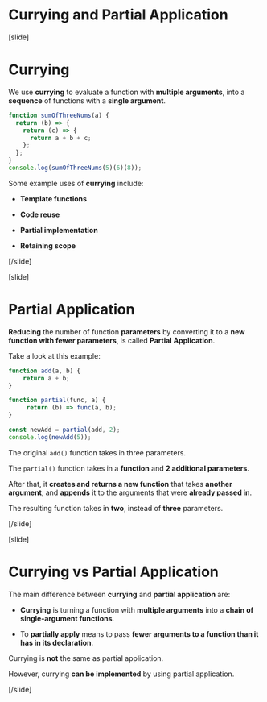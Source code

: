 # Currying and Partial Application

[slide]
# Currying

We use **currying** to evaluate a function with **multiple arguments**, into a **sequence** of functions with a **single argument**.

```js live
function sumOfThreeNums(a) {
  return (b) => {
    return (c) => {
      return a + b + c;
    };
  };
}
console.log(sumOfThreeNums(5)(6)(8));
```

Some example uses of **currying** include:

- **Template functions**

- **Code reuse**

- **Partial implementation**

- **Retaining scope**

[/slide]

[slide]
# Partial Application

**Reducing** the number of function **parameters** by converting it to a **new function with fewer parameters**, is called **Partial Application**.

Take a look at this example:

```js live 
function add(a, b) {
    return a + b;
}

function partial(func, a) {
     return (b) => func(a, b);
}

const newAdd = partial(add, 2);
console.log(newAdd(5));
```

The original `add()` function takes in three parameters.

The `partial()` function takes in a **function** and **2 additional parameters**. 

After that, it **creates and returns a new function** that takes **another argument**, and **appends** it to the arguments that were **already passed in**.

The resulting function takes in **two**, instead of **three** parameters.

[/slide]

[slide]
# Currying vs Partial Application

The main difference between **currying** and **partial application** are:

- **Currying** is turning a function with **multiple arguments** into a **chain of single-argument functions**.

- To **partially apply** means to pass **fewer arguments to a function than it has in its declaration**.

Currying is **not** the same as partial application.

However, currying **can be implemented** by using partial application.

[/slide]
